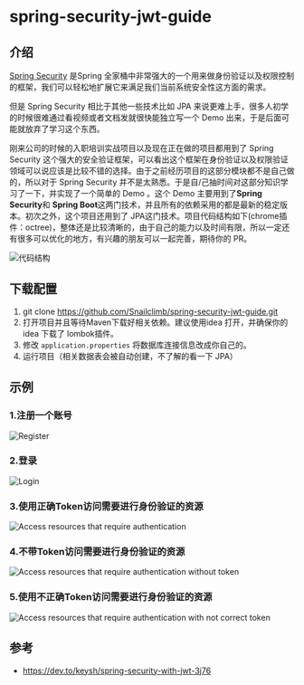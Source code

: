 # spring-security-jwt-guide

## 介绍

[Spring Security](https://spring.io/projects/spring-security ) 是Spring 全家桶中非常强大的一个用来做身份验证以及权限控制的框架，我们可以轻松地扩展它来满足我们当前系统安全性这方面的需求。

但是 Spring Security 相比于其他一些技术比如 JPA 来说更难上手，很多人初学的时候很难通过看视频或者文档发就很快能独立写一个 Demo 出来，于是后面可能就放弃了学习这个东西。

刚来公司的时候的入职培训实战项目以及现在正在做的项目都用到了 Spring Security 这个强大的安全验证框架，可以看出这个框架在身份验证以及权限验证领域可以说应该是比较不错的选择。由于之前经历项目的这部分模块都不是自己做的，所以对于 Spring Security 并不是太熟悉。于是自/己抽时间对这部分知识学习了一下，并实现了一个简单的 Demo 。这个 Demo 主要用到了**Spring Security**和 **Spring Boot**这两门技术，并且所有的依赖采用的都是最新的稳定版本。初次之外，这个项目还用到了 JPA这门技术。项目代码结构如下(chrome插件：octree)，整体还是比较清晰的，由于自己的能力以及时间有限，所以一定还有很多可以优化的地方，有兴趣的朋友可以一起完善，期待你的 PR。

![代码结构](https://my-blog-to-use.oss-cn-beijing.aliyuncs.com/2019-7/代码结构.png)

## 下载配置

1. git clone https://github.com/Snailclimb/spring-security-jwt-guide.git
2. 打开项目并且等待Maven下载好相关依赖。建议使用idea 打开，并确保你的idea 下载了 lombok插件。
3. 修改 `application.properties` 将数据库连接信息改成你自己的。
4. 运行项目（相关数据表会被自动创建，不了解的看一下 JPA）
## 示例

### 1.注册一个账号

![Register](https://my-blog-to-use.oss-cn-beijing.aliyuncs.com/2019-7/1-register.png)

### 2.登录

![Login](https://my-blog-to-use.oss-cn-beijing.aliyuncs.com/2019-7/2-login.png)

### 3.使用正确Token访问需要进行身份验证的资源

![Access resources that require authentication](https://my-blog-to-use.oss-cn-beijing.aliyuncs.com/2019-7/3-visit-authenticated-resourse-have-token.png)

### 4.不带Token访问需要进行身份验证的资源

![Access resources that require authentication  without token](https://my-blog-to-use.oss-cn-beijing.aliyuncs.com/2019-7/4-visit-authenticated-resourse-not-have-token.png)

### 5.使用不正确Token访问需要进行身份验证的资源

![Access resources that require authentication  with not correct token](https://my-blog-to-use.oss-cn-beijing.aliyuncs.com/2019-7/5-visit-authenticated-resourse-not-have-valid-token.png)

## 参考

- https://dev.to/keysh/spring-security-with-jwt-3j76
